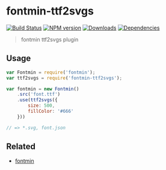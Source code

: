 fontmin-ttf2svgs
===

[![Build Status][travis-image]][travis-url]
[![NPM version][npm-image]][npm-url]
[![Downloads][downloads-image]][npm-url]
[![Dependencies][dep-image]][dep-url]


> fontmin ttf2svgs plugin


## Usage

```javascript
var Fontmin = require('fontmin');
var ttf2svgs = require('fontmin-ttf2svgs');

var fontmin = new Fontmin()
    .src('font.ttf')
    .use(ttf2svgs({
    	size: 500,
    	fillColor: '#666'
    }))

// => *.svg, font.json

```


## Related

- [fontmin](https://github.com/ecomfe/fontmin)


[travis-url]: https://travis-ci.org/junmer/fontmin-ttf2svgs
[travis-image]: http://img.shields.io/travis/junmer/fontmin-ttf2svgs.svg
[downloads-image]: http://img.shields.io/npm/dm/fontmin-ttf2svgs.svg
[npm-url]: https://npmjs.org/package/fontmin-ttf2svgs
[npm-image]: http://img.shields.io/npm/v/fontmin-ttf2svgs.svg
[dep-url]: https://david-dm.org/junmer/fontmin-ttf2svgs
[dep-image]: http://img.shields.io/david/junmer/fontmin-ttf2svgs.svg
